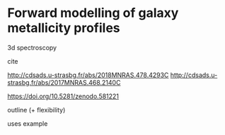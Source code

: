 # Forward modelling of galaxy metallicity profiles

3d spectroscopy

cite

http://cdsads.u-strasbg.fr/abs/2018MNRAS.478.4293C
http://cdsads.u-strasbg.fr/abs/2017MNRAS.468.2140C

https://doi.org/10.5281/zenodo.581221

outline
(+ flexibility)

uses 
example
